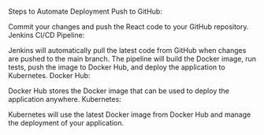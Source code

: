 Steps to Automate Deployment
Push to GitHub:

Commit your changes and push the React code to your GitHub repository.
Jenkins CI/CD Pipeline:

Jenkins will automatically pull the latest code from GitHub when changes are pushed to the main branch.
The pipeline will build the Docker image, run tests, push the image to Docker Hub, and deploy the application to Kubernetes.
Docker Hub:

Docker Hub stores the Docker image that can be used to deploy the application anywhere.
Kubernetes:

Kubernetes will use the latest Docker image from Docker Hub and manage the deployment of your application.
